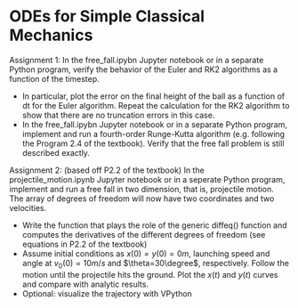 # ODEs for Simple Classical Mechanics

Assignment 1: In the free_fall.ipybn Jupyter notebook or in a separate Python program, verify the behavior of the Euler and RK2 algorithms as a function of the timestep. 
* In particular, plot the error on the final height of the ball as a function of dt for the Euler algorithm. Repeat the calculation for the RK2 algorithm to show that there are no truncation errors in this case.
* In the free_fall.ipybn Jupyter notebook or in a separate Python program, implement and run a fourth-order Runge-Kutta algorithm (e.g. following the Program 2.4 of the textbook). Verify that the free fall problem is still described exactly.

Assignment 2: (based off P2.2 of the textbook) In the projectile_motion.ipynb Jupyter notebook or in a seperate Python program, implement and run a free fall in two dimension, that is, projectile motion. The array of degrees of freedom will now have two coordinates and two velocities.  
* Write the function that plays the role of the generic diffeq() function and computes the derivatives of the different degrees of freedom (see equations in P2.2 of the textbook)
* Assume initial conditions as $x(0)=y(0)=0m$, launching speed and angle at $v_0(0)=10m/s$ and $\theta=30\degree$, respectively.
Follow the motion until the projectile hits the ground. Plot the $x(t)$ and $y(t)$ curves and compare with analytic results. 
* Optional: visualize the trajectory with VPython